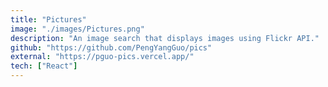 ```yaml
---
title: "Pictures"
image: "./images/Pictures.png"
description: "An image search that displays images using Flickr API."
github: "https://github.com/PengYangGuo/pics"
external: "https://pguo-pics.vercel.app/"
tech: ["React"]
---
```

